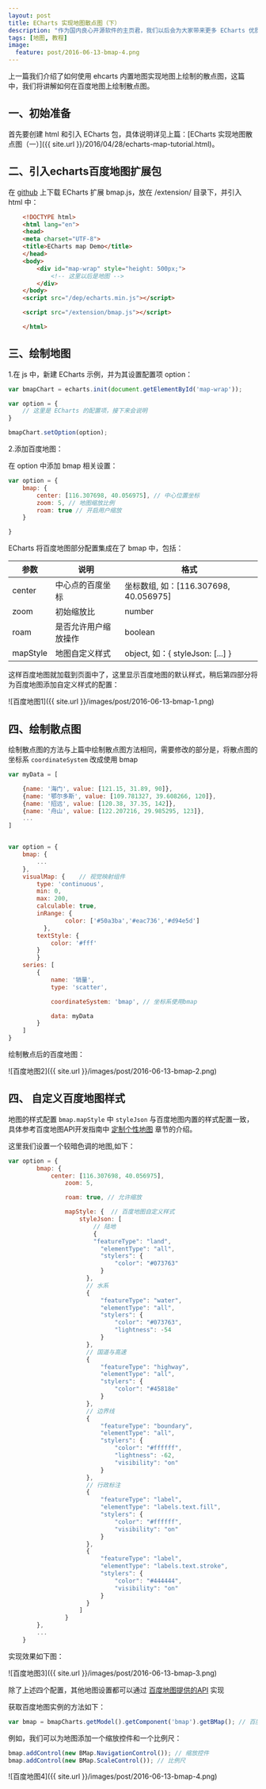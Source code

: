 ```yaml
---
layout: post
title: ECharts 实现地图散点图（下）
description: "作为国内良心开源软件的主页君，我们以后会为大家带来更多 ECharts 优质教程！本期，主页君邀请到了百度 EFE 美女前端工程师王说，为我们介绍如何在地图散点图。如果看得跃跃欲试，文末还有小作业，跟着主页君一起学 ECharts 吧！"
tags: [地图, 教程]
image:
  feature: post/2016-06-13-bmap-4.png
---
```


上一篇我们介绍了如何使用 ehcarts 内置地图实现地图上绘制的散点图，这篇中，我们将讲解如何在百度地图上绘制散点图。


## 一、初始准备


首先要创建 html 和引入 ECharts 包，具体说明详见上篇：[ECharts 实现地图散点图（一）]({{ site.url }}/2016/04/28/echarts-map-tutorial.html)。


## 二、引入echarts百度地图扩展包

在 [github](https://github.com/ecomfe/echarts/tree/master/extension/bmap) 上下载 ECharts 扩展 bmap.js，放在 /extension/ 目录下，并引入 html 中：


```html
	<!DOCTYPE html>
	<html lang="en">
	<head>
	<meta charset="UTF-8">
	<title>ECharts map Demo</title>
	</head>
	<body>
		<div id="map-wrap" style="height: 500px;">
			<!-- 这里以后是地图 -->
		</div>
	</body>
	<script src="/dep/echarts.min.js"></script>

	<script src="/extension/bmap.js"></script>

	</html>


```

## 三、绘制地图

1.在 js 中，新建 ECharts 示例，并为其设置配置项 option：


```javascript
var bmapChart = echarts.init(document.getElementById('map-wrap'));

var option = {
	// 这里是 ECharts 的配置项，接下来会说明
}

bmapChart.setOption(option);


```

2.添加百度地图：

在 option 中添加 bmap 相关设置：

```javascript
var option = {
	bmap: {
      	center: [116.307698, 40.056975], // 中心位置坐标
      	zoom: 5, // 地图缩放比例
      	roam: true // 开启用户缩放
  	}

}

```

ECharts 将百度地图部分配置集成在了 bmap 中，包括：


|参数|说明|格式|
|--|--|--|
|center|中心点的百度坐标|坐标数组, 如：[116.307698, 40.056975]|
|zoom|初始缩放比|number|
|roam|是否允许用户缩放操作|boolean|
|mapStyle|地图自定义样式|object, 如：{ styleJson: [...] }|




这样百度地图就加载到页面中了，这里显示百度地图的默认样式，稍后第四部分将为百度地图添加自定义样式的配置：

![百度地图1]({{ site.url }}/images/post/2016-06-13-bmap-1.png)




## 四、绘制散点图


绘制散点图的方法与上篇中绘制散点图方法相同，需要修改的部分是，将散点图的坐标系 `coordinateSystem` 改成使用 bmap


```javascript
var myData = [

	{name: '海门', value: [121.15, 31.89, 90]},
  	{name: '鄂尔多斯', value: [109.781327, 39.608266, 120]},
  	{name: '招远', value: [120.38, 37.35, 142]},
    {name: '舟山', value: [122.207216, 29.985295, 123]},
  	...
]


var option = {
	bmap: {
      	...
  	},
  	visualMap: {	// 视觉映射组件
		type: 'continuous',
		min: 0,
		max: 200,
		calculable: true,
		inRange: {
             	color: ['#50a3ba','#eac736','#d94e5d']
          },
		textStyle: {
			color: '#fff'
		}
     	}
	series: [
		{
			name: '销量',
			type: 'scatter',

			coordinateSystem: 'bmap', // 坐标系使用bmap

			data: myData
		}
	]
}

```


绘制散点后的百度地图：

![百度地图2]({{ site.url }}/images/post/2016-06-13-bmap-2.png)


## 四、	自定义百度地图样式


地图的样式配置 `bmap.mapStyle` 中 `styleJson` 与百度地图内置的样式配置一致，具体参考百度地图API开发指南中 [定制个性地图](http://lbsyun.baidu.com/index.php?title=jspopular/guide/custom) 章节的介绍。


这里我们设置一个较暗色调的地图,如下：


```javascript
var option = {
		bmap: {
      		center: [116.307698, 40.056975],
         		zoom: 5,

     	    	roam: true, // 允许缩放

     	    	mapStyle: {  // 百度地图自定义样式
     	    		styleJson: [
     	    			// 陆地
                 		{
						"featureType": "land",
                          "elementType": "all",
                          "stylers": {
                              "color": "#073763"
                          }
                      },
                      // 水系
                      {
                          "featureType": "water",
                          "elementType": "all",
                          "stylers": {
                              "color": "#073763",
                              "lightness": -54
                          }
                      },
                      // 国道与高速
                      {
                          "featureType": "highway",
                          "elementType": "all",
                          "stylers": {
                              "color": "#45818e"
                          }
                      },
                      // 边界线
                      {
                          "featureType": "boundary",
                          "elementType": "all",
                          "stylers": {
                              "color": "#ffffff",
                              "lightness": -62,
                              "visibility": "on"
                          }
                      },
                      // 行政标注
                      {
                          "featureType": "label",
                          "elementType": "labels.text.fill",
                          "stylers": {
                              "color": "#ffffff",
                              "visibility": "on"
                          }
                      },
                      {
                          "featureType": "label",
                          "elementType": "labels.text.stroke",
                          "stylers": {
                              "color": "#444444",
                              "visibility": "on"
                          }
                      }
     	    		]
     	    	}
  		},
  		...
	}
```

实现效果如下图：

![百度地图3]({{ site.url }}/images/post/2016-06-13-bmap-3.png)


除了上述四个配置，其他地图设置都可以通过 [百度地图提供的API](http://lbsyun.baidu.com/index.php?title=jspopular) 实现

获取百度地图实例的方法如下：

```javascript
var bmap = bmapCharts.getModel().getComponent('bmap').getBMap(); // 百度地图实例

```

例如，我们可以为地图添加一个缩放控件和一个比例尺：

```javascript
bmap.addControl(new BMap.NavigationControl()); // 缩放控件
bmap.addControl(new BMap.ScaleControl()); // 比例尺

```

![百度地图4]({{ site.url }}/images/post/2016-06-13-bmap-4.png)



